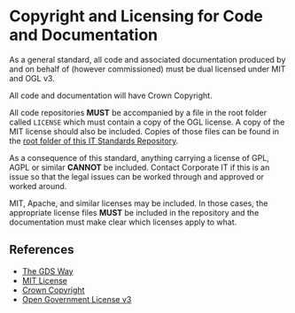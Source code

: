# Copyright and Licensing for Code and Documentation

As a general standard, all code and associated documentation produced by and on behalf of (however commissioned) must be dual licensed under MIT and OGL v3.

All code and documentation will have Crown Copyright.

All code repositories **MUST** be accompanied by a file in the root folder called `LICENSE` which must contain a copy of the OGL license. A copy of the MIT license should also be included. Copies of those files can be found in the [root folder of this IT Standards Repository](https://github.com/nhsengland/it-standards).

As a consequence of this standard, anything carrying a license of GPL, AGPL or similar **CANNOT** be included. Contact Corporate IT if this is an issue so that the legal issues can be worked through and approved or worked around.

MIT, Apache, and similar licenses may be included. In those cases, the appropriate license files **MUST** be included in the repository and the documentation must make clear which licenses apply to what.

## References

* [The GDS Way](https://github.com/alphagov/gds-way/)
* [MIT License](https://opensource.org/licenses/MIT)
* [Crown Copyright](http://www.nationalarchives.gov.uk/information-management/re-using-public-sector-information/uk-government-licensing-framework/crown-copyright/)
* [Open Government License v3](http://www.nationalarchives.gov.uk/doc/open-government-licence/version/3/)
